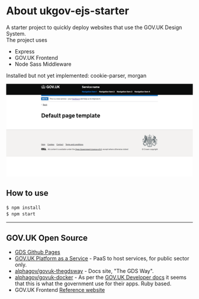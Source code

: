 # About ukgov-ejs-starter
A starter project to quickly deploy websites that use the GOV.UK Design System.<br/>The project uses 
* Express
* GOV.UK Frontend
* Node Sass Middleware

Installed but not yet implemented: cookie-parser, morgan

![GOV Site](.github/site.png)

## How to use
```bash
$ npm install
$ npm start
```

---

## GOV.UK Open Source
* [GDS Github Pages](https://alphagov.github.io/)
* [GOV.UK Platform as a Service](https://www.cloud.service.gov.uk/) - PaaS to host services, for public sector only.
* [alphagov/govuk-thegdsway](https://gds-way.cloudapps.digital/) - Docs site, "The GDS Way".
* [alphagov/govuk-docker](https://github.com/alphagov/govuk-docker) - As per the [GOV.UK Developer docs](https://docs.publishing.service.gov.uk/) it seems that this is what the government use for their apps. Ruby based.
* GOV.UK Frontend [Reference website](https://design-system.service.gov.uk/)